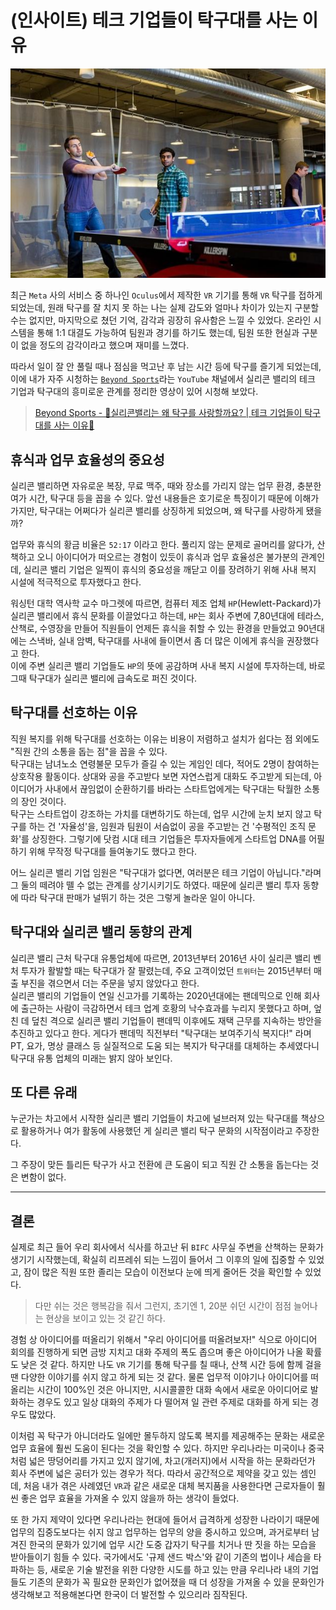 # (인사이트) 테크 기업들이 탁구대를 사는 이유

![banner.jpg](./assets/banner.jpg)

최근 `Meta` 사의 서비스 중 하나인 `Oculus`에서 제작한 `VR` 기기를 통해 `VR` 탁구를 접하게 되었는데, 원래 탁구를 잘 치지 못 하는 나는 실제 감도와 얼마나 차이가 있는지 구분할 수는 없지만, 마지막으로 쳤던 기억, 감각과 굉장히 유사함은 느낄 수 있었다. 온라인 시스템을 통해 1:1 대결도 가능하여 팀원과 경기를 하기도 했는데, 팀원 또한 현실과 구분이 없을 정도의 감각이라고 했으며 재미를 느꼈다.

따라서 일이 잘 안 풀릴 때나 점심을 먹고난 후 남는 시간 등에 탁구를 즐기게 되었는데, 이에 내가 자주 시청하는 [`Beyond Sports`](https://www.youtube.com/channel/UCJronx9CcSDgRAnHrVW2BNA)라는 `YouTube` 채널에서 실리콘 밸리의 테크 기업과 탁구대의 흥미로운 관계를 정리한 영상이 있어 시청해 보았다.

> [Beyond Sports - 🏓실리콘밸리는 왜 탁구를 사랑할까요? | 테크 기업들이 탁구대를 사는 이유🏓](https://www.youtube.com/watch?v=25xj8wX_9go)

## 휴식과 업무 효율성의 중요성

실리콘 밸리하면 자유로운 복장, 무료 맥주, 때와 장소를 가리지 않는 업무 환경, 충분한 여가 시간, 탁구대 등을 꼽을 수 있다. 앞선 내용들은 호기로운 특징이기 때문에 이해가 가지만, 탁구대는 어쩌다가 실리콘 밸리를 상징하게 되었으며, 왜 탁구를 사랑하게 됐을까?

업무와 휴식의 황금 비율은 `52:17` 이라고 한다. 풀리지 않는 문제로 골머리를 앓다가, 산책하고 오니 아이디어가 떠오르는 경험이 있듯이 휴식과 업무 효율성은 불가분의 관계인데, 실리콘 밸리 기업은 일찍이 휴식의 중요성을 깨닫고 이를 장려하기 위해 사내 복지 시설에 적극적으로 투자했다고 한다.

워싱턴 대학 역사학 교수 마그렛에 따르면, 컴퓨터 제조 업체 `HP`(Hewlett-Packard)가 실리콘 밸리에서 휴식 문화를 이끌었다고 하는데, `HP`는 회사 주변에 7,80년대에 테라스, 산책로, 수영장을 만들어 직원들이 언제든 휴식을 취할 수 있는 환경을 만들었고 90년대에는 스낵바, 실내 암벽, 탁구대를 사내에 들이면서 좀 더 많은 이에게 휴식을 권장했다고 한다.  
이에 주변 실리콘 밸리 기업들도 `HP`의 뜻에 공감하며 사내 복지 시설에 투자하는데, 바로 그때 탁구대가 실리콘 밸리에 급속도로 퍼진 것이다.

## 탁구대를 선호하는 이유

직원 복지를 위해 탁구대를 선호하는 이유는 비용이 저렴하고 설치가 쉽다는 점 외에도 "직원 간의 소통을 돕는 점"을 꼽을 수 있다.  
탁구대는 남녀노소 연령불문 모두가 즐길 수 있는 게임인 데다, 적어도 2명이 참여하는 상호작용 활동이다. 상대와 공을 주고받다 보면 자연스럽게 대화도 주고받게 되는데, 아이디어가 사내에서 끊임없이 순환하기를 바라는 스타트업에게는 탁구대는 탁월한 소통의 장인 것이다.  
탁구는 스타트업이 강조하는 가치를 대변하기도 하는데, 업무 시간에 눈치 보지 않고 탁구를 하는 건 '자율성'을, 임원과 팀원이 서슴없이 공을 주고받는 건 '수평적인 조직 문화'를 상징한다. 그렇기에 닷컴 시대 테크 기업들은 투자자들에게 스타트업 DNA를 어필하기 위해 무작정 탁구대를 들여놓기도 했다고 한다.

어느 실리콘 밸리 기업 임원은 "탁구대가 없다면, 여러분은 테크 기업이 아닙니다."라며 그 둘의 떼려야 뗄 수 없는 관계를 상기시키기도 하였다. 때문에 실리콘 밸리 투자 동향에 따라 탁구대 판매가 널뛰기 하는 것은 그렇게 놀라운 일이 아니다.

## 탁구대와 실리콘 밸리 동향의 관계

실리콘 밸리 근처 탁구대 유통업체에 따르면, 2013년부터 2016년 사이 실리콘 밸리 벤처 투자가 활발할 때는 탁구대가 잘 팔렸는데, 주요 고객이었던 `트위터`는 2015년부터 매출 부진을 겪으면서 더는 주문을 넣지 않았다고 한다.  
실리콘 밸리의 기업들이 연일 신고가를 기록하는 2020년대에는 팬데믹으로 인해 회사에 출근하는 사람이 극감하면서 테크 업계 호황의 낙수효과를 누리지 못했다고 하며, 엎친 데 덮친 격으로 실리콘 밸리 기업들이 팬데믹 이후에도 재택 근무를 지속하는 방안을 추진하고 있다고 한다. 게다가 팬데믹 직전부터 "탁구대는 보여주기식 복지다!" 라며 PT, 요가, 명상 클래스 등 실질적으로 도움 되는 복지가 탁구대를 대체하는 추세였다니 탁구대 유통 업체의 미래는 밝지 않아 보인다.

## 또 다른 유래

누군가는 차고에서 시작한 실리콘 밸리 기업들이 차고에 널브러져 있는 탁구대를 책상으로 활용하거나 여가 활동에 사용했던 게 실리콘 밸리 탁구 문화의 시작점이라고 주장한다.

그 주장이 맞든 틀리든 탁구가 사고 전환에 큰 도움이 되고 직원 간 소통을 돕는다는 것은 변함이 없다.

---

## 결론

실제로 최근 들어 우리 회사에서 식사를 하고난 뒤 `BIFC` 사무실 주변을 산책하는 문화가 생기기 시작했는데, 확실히 리프레쉬 되는 느낌이 들어서 그 이후의 일에 집중할 수 있었고, 잠이 많은 직원 또한 졸리는 모습이 이전보다 눈에 띄게 줄어든 것을 확인할 수 있었다.

> 다만 쉬는 것은 행복감을 줘서 그런지, 초기엔 1, 20분 쉬던 시간이 점점 늘어나는 현상을 보이고 있는 것 같긴 하다.

경험 상 아이디어를 떠올리기 위해서 "우리 아이디어를 떠올려보자!" 식으로 아이디어 회의를 진행하게 되면 금방 지치고 대화 주제의 폭도 좁으며 좋은 아이디어가 나올 확률도 낮은 것 같다. 하지만 나도 `VR` 기기를 통해 탁구를 칠 때나, 산책 시간 등에 함께 걸을 땐 다양한 이야기를 쉬지 않고 하게 되는 것 같다. 물론 업무적 이야기나 아이디어를 떠올리는 시간이 100%인 것은 아니지만, 시시콜콜한 대화 속에서 새로운 아이디어로 발화하는 경우도 있고 일상 대화의 주제가 다 떨어져 일 관련 주제로 대화를 하게 되는 경우도 많았다.

이처럼 꼭 탁구가 아니더라도 일에만 몰두하지 않도록 복지를 제공해주는 문화는 새로운 업무 효율에 훨씬 도움이 된다는 것을 확인할 수 있다. 하지만 우리나라는 미국이나 중국처럼 넓은 땅덩어리를 가지고 있지 않기에, 차고(개러지)에서 시작을 하는 문화라던가 회사 주변에 넓은 공터가 있는 경우가 적다. 따라서 공간적으로 제약을 갖고 있는 셈인데, 처음 내가 겪은 사례였던 `VR`과 같은 새로운 대체 복지품을 사용한다면 근로자들이 훨씬 좋은 업무 효율을 가져올 수 있지 않을까 하는 생각이 들었다.

또 한 가지 제약이 있다면 우리나라는 현대에 들어서 급격하게 성장한 나라이기 때문에 업무의 집중도보다는 쉬지 않고 업무하는 업무의 양을 중시하고 있으며, 과거로부터 남겨진 한국의 문화가 있기에 업무 시간 도중 갑자기 탁구를 치거나 딴 짓을 하는 모습을 받아들이기 힘들 수 있다. 국가에서도 '규제 샌드 박스'와 같이 기존의 법이나 세습을 타파하는 등, 새로운 기술 발전을 위한 다양한 시도를 하고 있는 만큼 우리나라 내의 기업들도 기존의 문화가 꼭 필요한 문화인가 없어졌을 때 더 성장을 가져올 수 있을 문화인가 생각해보고 적용해본다면 한국이 더 발전할 수 있으리라 짐작된다.
